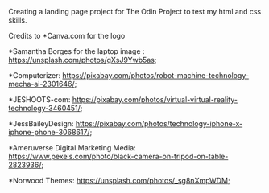 Creating a landing page project for The Odin Project to test my html and css skills.

Credits to
*Canva.com for the logo

*Samantha Borges for the laptop image : https://unsplash.com/photos/gXsJ9Ywb5as;

*Computerizer: https://pixabay.com/photos/robot-machine-technology-mecha-ai-2301646/;

*JESHOOTS-com: https://pixabay.com/photos/virtual-virtual-reality-technology-3460451/;

*JessBaileyDesign: https://pixabay.com/photos/technology-iphone-x-iphone-phone-3068617/;

*Ameruverse Digital Marketing Media: https://www.pexels.com/photo/black-camera-on-tripod-on-table-2823936/;

*Norwood Themes: https://unsplash.com/photos/_sg8nXmpWDM;